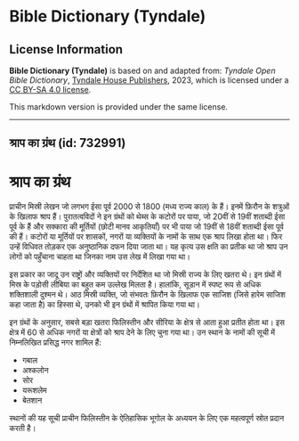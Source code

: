 # Bible Dictionary (Tyndale)

## License Information

**Bible Dictionary (Tyndale)** is based on and adapted from: _Tyndale Open Bible Dictionary_, [Tyndale House Publishers](https://tyndaleopenresources.com/), 2023, which is licensed under a [CC BY-SA 4.0 license](https://creativecommons.org/licenses/by-sa/4.0/legalcode.en).

This markdown version is provided under the same license.



--------------------------------

## श्राप का ग्रंथ (id: 732991)

श्राप का ग्रंथ
==============

प्राचीन मिस्री लेखन जो लगभग ईसा पूर्व 2000 से 1800 (मध्य राज्य काल) के हैं। इनमें फ़िरौन के शत्रुओं के खिलाफ श्राप हैं। पुरातत्वविदों ने इन ग्रंथों को थेब्स के कटोरों पर पाया, जो 20वीं से 19वीं शताब्दी ईसा पूर्व के हैं और सक्कारा की मूर्तियों (छोटी मानव आकृतियाँ) पर भी पाया जो 19वीं से 18वीं शताब्दी ईसा पूर्व की हैं। कटोरों या मूर्तियों पर शासकों, नगरों या व्यक्तियों के नामों के साथ एक श्राप लिखा होता था। फिर उन्हें विधिवत तोड़कर एक अनुष्ठानिक दफन दिया जाता था। यह कृत्य उस क्षति का प्रतीक था जो श्राप उन लोगों को पहुँचाना चाहता था जिनका नाम उस लेख में लिखा गया था।

इस प्रकार का जादू उन राष्ट्रों और व्यक्तियों पर निर्देशित था जो मिस्री राज्य के लिए खतरा थे। इन ग्रंथों में मिस्र के पड़ोसी लीबिया का बहुत कम उल्लेख मिलता है। हालांकि, सूडान में स्पष्ट रूप से अधिक शक्तिशाली दुश्मन थे। आठ मिस्री व्यक्ति, जो संभवतः फ़िरौन के खिलाफ एक साजिश (जिसे हारेम साजिश कहा जाता है) का हिस्सा थे, उनको भी इन ग्रंथों में श्रापित किया गया था।

इन ग्रंथों के अनुसार, सबसे बड़ा खतरा फिलिस्तीन और सीरिया के क्षेत्र से आता हुआ प्रतीत होता था। इस क्षेत्र में 60 से अधिक नगरों या क्षेत्रों को श्राप देने के लिए चुना गया था। उन स्थान के नामों की सूची में निम्नलिखित प्रसिद्ध नगर शामिल हैं: 

* गबाल
* अश्कलोन
* सोर
* यरूशलेम
* बेतशान

स्थानों की यह सूची प्राचीन फिलिस्तीन के ऐतिहासिक भूगोल के अध्ययन के लिए एक महत्वपूर्ण स्रोत प्रदान करती है।


